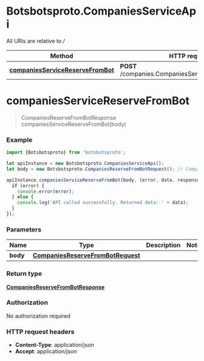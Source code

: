 # Botsbotsproto.CompaniesServiceApi

All URIs are relative to */*

Method | HTTP request | Description
------------- | ------------- | -------------
[**companiesServiceReserveFromBot**](CompaniesServiceApi.md#companiesServiceReserveFromBot) | **POST** /companies.CompaniesService/ReserveFromBot | 

<a name="companiesServiceReserveFromBot"></a>
# **companiesServiceReserveFromBot**
> CompaniesReserveFromBotResponse companiesServiceReserveFromBot(body)



### Example
```javascript
import {Botsbotsproto} from 'botsbotsproto';

let apiInstance = new Botsbotsproto.CompaniesServiceApi();
let body = new Botsbotsproto.CompaniesReserveFromBotRequest(); // CompaniesReserveFromBotRequest | 

apiInstance.companiesServiceReserveFromBot(body, (error, data, response) => {
  if (error) {
    console.error(error);
  } else {
    console.log('API called successfully. Returned data: ' + data);
  }
});
```

### Parameters

Name | Type | Description  | Notes
------------- | ------------- | ------------- | -------------
 **body** | [**CompaniesReserveFromBotRequest**](CompaniesReserveFromBotRequest.md)|  | 

### Return type

[**CompaniesReserveFromBotResponse**](CompaniesReserveFromBotResponse.md)

### Authorization

No authorization required

### HTTP request headers

 - **Content-Type**: application/json
 - **Accept**: application/json


